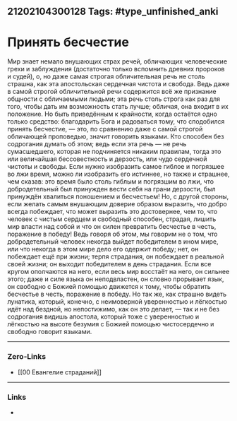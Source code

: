 21202104300128
Tags: #type_unfinished_anki 
---
# Принять бесчестие

Мир знает немало внушающих страх речей, обличающих человеческие грехи и заблуждения (достаточно только вспомнить древних пророков и судей), о, но даже самая строгая обличительная речь не столь страшна, как эта апостольская сердечная чистота и свобода. Ведь даже в самой строгой обличительной речи содержится всё же признание общности с обличаемыми людьми; эта речь столь строга как раз для того, чтобы дать им возможность стать лучше; обличая, она входит в их положение. Но быть приведённым к крайности, когда остаётся одно только средство: благодарить Бога и радоваться тому, что сподобился принять бесчестие, — это, по сравнению даже с самой строгой обличающей проповедью, значит говорить языками. Кто способен без содрогания думать об этом; ведь если эта речь — не речь сумасшедшего, которая не подчиняется никаким правилам, тогда это или величайшая бессовестность и дерзость, или чудо сердечной чистоты и свободы. Если нужно изобразить самое гиблое и погрязшее во лжи время, можно ли изобразить его истиннее, но также и страшнее, чем сказав: это время было столь гиблым и погрязшим во лжи, что добродетельный был принужден вести себя на грани дерзости, был принуждён хвалиться поношением и бесчестьем! Но, с другой стороны, если желать самым внушающим доверие образом выразить, что добро всегда побеждает, что может выразить это достовернее, чем то, что человек с чистым сердцем и свободный способен, страдая, лишить мир власти над собой и что он силен превратить бесчестье в честь, поражение в победу! Ведь говоря об этом, мы говорим не о том, что добродетельный человек некогда выйдет победителем в ином мире, или что некогда в этом мире дело его одержит победу; нет, он побеждает ещё при жизни; терпя страдания, он побеждает в реальной своей жизни; он выходит победителем в день страдания. Если все кругом ополчаются на него, если весь мир восстаёт на него, он сильнее этого; даже и силе языка он неподвластен, он словно прорывает язык, он свободно с Божией помощью движется к тому, чтобы обратить бесчестье в честь, поражение в победу. Но так же, как страшно видеть лунатика, который, конечно, с неимоверной уверенностью и лёгкостью идёт над бездной, но непостижимо, как он это делает, — так и не без содрогания видишь апостола, который тоже с уверенностью и лёгкостью на высоте безумия с Божией помощью чистосердечно и свободно говорит языками.

---
### Zero-Links
- [[00 Евангелие страданий]]
---
### Links
-